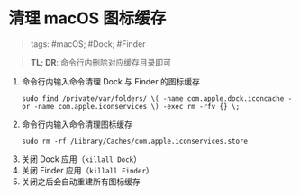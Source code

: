 # 清理 macOS 图标缓存

> tags: #macOS; #Dock; #Finder

> **TL; DR**: 命令行内删除对应缓存目录即可

1. 命令行内输入命令清理 Dock 与 Finder 的图标缓存
	```shell
	sudo find /private/var/folders/ \( -name com.apple.dock.iconcache -or -name com.apple.iconservices \) -exec rm -rfv {} \;
	```
2. 命令行内输入命令清理图标缓存
	```shell
	sudo rm -rf /Library/Caches/com.apple.iconservices.store
	```
3. 关闭 Dock 应用（`killall Dock`）
4. 关闭 Finder 应用（`killall Finder`）
5. 关闭之后会自动重建所有图标缓存
